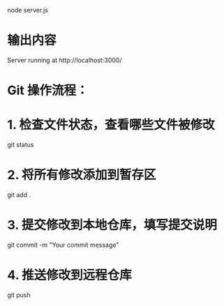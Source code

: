 node server.js
# 输出内容
Server running at http://localhost:3000/

# Git 操作流程：
# 1. 检查文件状态，查看哪些文件被修改
git status

# 2. 将所有修改添加到暂存区
git add .

# 3. 提交修改到本地仓库，填写提交说明
git commit -m "Your commit message"

# 4. 推送修改到远程仓库
git push
